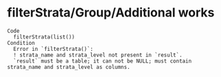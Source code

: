 # filterStrata/Group/Additional works

    Code
      filterStrata(list())
    Condition
      Error in `filterStrata()`:
      ! strata_name and strata_level not present in `result`.
      `result` must be a table; it can not be NULL; must contain strata_name and strata_level as columns.

